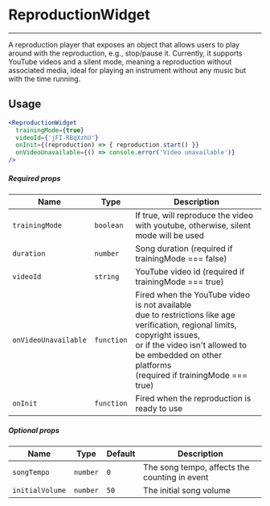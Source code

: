 # ReproductionWidget

<!-- STORY -->

<hr>

A reproduction player that exposes an object that allows users to play around with the reproduction, e.g., stop/pause it.
Currently, it supports YouTube videos and a silent mode, meaning a reproduction without associated media, ideal for playing an instrument without any music but with the time running.


## Usage

```jsx
<ReproductionWidget
  trainingMode={true}
  videoId={'jFI-RBqXzhU'}
  onInit={(reproduction) => { reproduction.start() }}
  onVideoUnavailable={() => console.error('Video unavailable')}
/>
```

##### Required props

| Name                 | Type       | Description                                                                              |
|----------------------|------------|------------------------------------------------------------------------------------------|
| `trainingMode`       | `boolean`  | If true, will reproduce the video with youtube, otherwise, silent mode will be used      |
| `duration`           | `number`   | Song duration (required if trainingMode === false)                                       |
| `videoId`            | `string`   | YouTube video id (required if trainingMode === true)                                     |
| `onVideoUnavailable` | `function` | Fired when the YouTube video is not available <br/> due to restrictions like age verification, regional limits, copyright issues, <br/>or if the video isn't allowed to be embedded on other platforms<br/> (required if trainingMode === true) |
| `onInit`             | `function` | Fired when the reproduction is ready to use                                              |   

##### Optional props

| Name            | Type       | Default | Description                                            |
|-----------------|------------|---------|--------------------------------------------------------|
| `songTempo`     | `number`   | `0`     | The song tempo, affects the counting in event          |
| `initialVolume` | `number`   | `50`    | The initial song volume                                |
